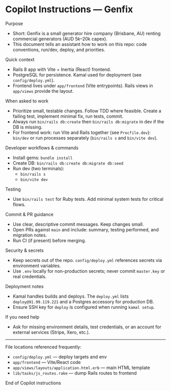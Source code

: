 # Copilot Instructions — Genfix

Purpose
- Short: Genfix is a small generator hire company (Brisbane, AU) renting commercial generators (AUD $5k–$20k capex).
- This document tells an assistant how to work on this repo: code conventions, run/dev, deploy, and priorities.

Quick context
- Rails 8 app with Vite + Inertia (React) frontend.
- PostgreSQL for persistence. Kamal used for deployment (see `config/deploy.yml`).
- Frontend lives under `app/frontend` (Vite entrypoints). Rails views in `app/views` provide the layout.

When asked to work
- Prioritize small, testable changes. Follow TDD where feasible. Create a failing test, implement minimal fix, run tests, commit.
- Always run `bin/rails db:create` then `bin/rails db:migrate` in dev if the DB is missing.
- For frontend work: run Vite and Rails together (see `Procfile.dev`): `bin/dev` or run processes separately (`bin/rails s` and `bin/vite dev`).

Developer workflows & commands
- Install gems: `bundle install`
- Create DB: `bin/rails db:create db:migrate db:seed`
- Run dev (two terminals):
  - `bin/rails s`
  - `bin/vite dev`

Testing
- Use `bin/rails test` for Ruby tests. Add minimal system tests for critical flows.

Commit & PR guidance
- Use clear, descriptive commit messages. Keep changes small.
- Open PRs against `main` and include: summary, testing performed, and migration notes.
- Run CI (if present) before merging.

Security & secrets
- Keep secrets out of the repo. `config/deploy.yml` references secrets via environment variables.
- Use `.env` locally for non-production secrets; never commit `master.key` or real credentials.

Deployment notes
- Kamal handles builds and deploys. The `deploy.yml` lists `deploy@91.99.119.221` and a Postgres accessory for production DB.
- Ensure SSH key for `deploy` is configured when running `kamal setup`.

If you need help
- Ask for missing environment details, test credentials, or an account for external services (Stripe, Xero, etc.).

---

File locations referenced frequently:
- `config/deploy.yml` — deploy targets and env
- `app/frontend` — Vite/React code
- `app/views/layouts/application.html.erb` — main HTML template
- `lib/tasks/js_routes.rake` — dump Rails routes to frontend

End of Copilot instructions
